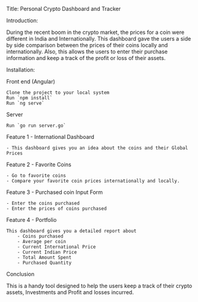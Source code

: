 Title: Personal Crypto Dashboard and Tracker

Introduction:

During the recent boom in the crypto market, the prices for a coin were different in India and Internationally. This dashboard gave the users a side by side comparison between the prices of their coins locally and internationally. Also, this allows the users to enter their purchase information and keep a track of the profit or loss of their assets.

Installation:

Front end (Angular)

    Clone the project to your local system
    Run `npm install`
    Run `ng serve`

Server

    Run `go run server.go`

Feature 1 - International Dashboard

    - This dashboard gives you an idea about the coins and their Global Prices

Feature 2 - Favorite Coins

    - Go to favorite coins
    - Compare your favorite coin prices internationally and locally.

Feature 3 - Purchased coin Input Form

    - Enter the coins purchased 
    - Enter the prices of coins purchased

Feature 4 - Portfolio

    This dashboard gives you a detailed report about
        - Coins purchased
        - Average per coin
        - Current International Price
        - Current Indian Price
        - Total Amount Spent
        - Purchased Quantity

Conclusion

This is a handy tool designed to help the users keep a track of their crypto assets, Investments and Profit and losses incurred.
